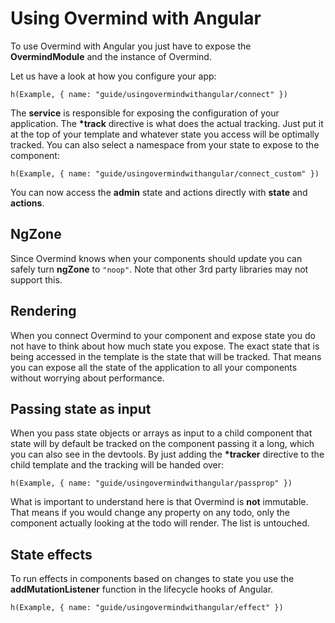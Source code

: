 # Using Overmind with Angular

To use Overmind with Angular you just have to expose the **OvermindModule** and the instance of Overmind.

Let us have a look at how you configure your app:

```marksy
h(Example, { name: "guide/usingovermindwithangular/connect" })
```

The **service** is responsible for exposing the configuration of your application. The **\*track** directive is what does the actual tracking. Just put it at the top of your template and whatever state you access will be optimally tracked. You can also select a namespace from your state to expose to the component:

```marksy
h(Example, { name: "guide/usingovermindwithangular/connect_custom" })
```

You can now access the **admin** state and actions directly with **state** and **actions**.

## NgZone

Since Overmind knows when your components should update you can safely turn **ngZone** to `"noop"`. Note that other 3rd party libraries may not support this.


## Rendering

When you connect Overmind to your component and expose state you do not have to think about how much state you expose. The exact state that is being accessed in the template is the state that will be tracked. That means you can expose all the state of the application to all your components without worrying about performance.

## Passing state as input

When you pass state objects or arrays as input to a child component that state will by default be tracked on the component passing it a long, which you can also see in the devtools. By just adding the **\*tracker** directive to the child template and the tracking will be handed over:

```marksy
h(Example, { name: "guide/usingovermindwithangular/passprop" })
```

What is important to understand here is that Overmind is **not** immutable. That means if you would change any property on any todo, only the component actually looking at the todo will render. The list is untouched. 

## State effects

To run effects in components based on changes to state you use the **addMutationListener** function in the lifecycle hooks of Angular.

```marksy
h(Example, { name: "guide/usingovermindwithangular/effect" })
```